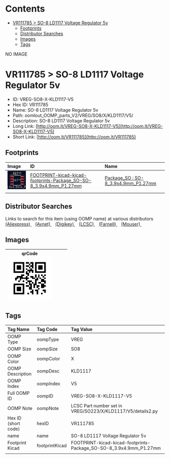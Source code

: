 



Contents
========

* [VR111785 > SO-8 LD1117 Voltage Regulator 5v](#vr111785--so-8-ld1117-voltage-regulator-5v)
	* [Footprints](#footprints)
	* [Distributor Searches](#distributor-searches)
	* [Images](#images)
	* [Tags](#tags)
  
NO IMAGE  
# VR111785 > SO-8 LD1117 Voltage Regulator 5v

- ID: VREG-SO8-X-KLD1117-V5
- Hex ID: VR111785
- Name: SO-8 LD1117 Voltage Regulator 5v
- Path: oomlout_OOMP_parts_V2/VREG/SO8/X/KLD1117/V5/
- Description: SO-8 LD1117 Voltage Regulator 5v
- Long Link: [http://oom.lt/VREG-SO8-X-KLD1117-V5](http://oom.lt/VREG-SO8-X-KLD1117-V5)
- Short Link: [http://oom.lt/VR111785](http://oom.lt/VR111785)

## Footprints
  

|Image|ID|Name|
| :--- | :--- | :--- |
|[![](https://raw.githubusercontent.com/oomlout/oomlout_OOMP_eda_V2/main/FOOTPRINT/kicad/kicad-footprints/Package_SO/SO-8_3.9x4.9mm_P1.27mm/image_140.png)](https://github.com/oomlout/oomlout_OOMP_eda_V2/tree/main/FOOTPRINT/kicad/kicad-footprints/Package_SO/SO-8_3.9x4.9mm_P1.27mm/)|[FOOTPRINT-kicad-kicad-footprints-Package_SO-SO-8_3.9x4.9mm_P1.27mm](https://github.com/oomlout/oomlout_OOMP_eda_V2/tree/main/FOOTPRINT/kicad/kicad-footprints/Package_SO/SO-8_3.9x4.9mm_P1.27mm/)|[Package_SO : SO-8_3.9x4.9mm_P1.27mm](https://github.com/oomlout/oomlout_OOMP_eda_V2/tree/main/FOOTPRINT/kicad/kicad-footprints/Package_SO/SO-8_3.9x4.9mm_P1.27mm/)|
||||

## Distributor Searches
  
Links to search for this item (using OOMP name) at various distributors  
[(Aliexpress) ](https://www.aliexpress.com/wholesale?SearchText=SO-8+LD1117+Voltage+Regulator+5v)&nbsp;&nbsp;&nbsp;[(Avnet) ](https://www.avnet.com/shop/us/search/SO-8+LD1117+Voltage+Regulator+5v)&nbsp;&nbsp;&nbsp;[(Digikey) ](https://www.digikey.co.uk/en/products/result?s=SO-8+LD1117+Voltage+Regulator+5v)&nbsp;&nbsp;&nbsp;[(LCSC) ](https://www.lcsc.com/search?q=SO-8+LD1117+Voltage+Regulator+5v)&nbsp;&nbsp;&nbsp;[(Farnell) ](https://uk.farnell.com/search?st=SO-8+LD1117+Voltage+Regulator+5v)&nbsp;&nbsp;&nbsp;[(Mouser) ](https://www.mouser.com/c/?q=SO-8+LD1117+Voltage+Regulator+5v)&nbsp;&nbsp;&nbsp;
## Images
  

|qrCode<br>[![](https://raw.githubusercontent.com/oomlout/oomlout_OOMP_parts_V2/main/VREG/SO8/X/KLD1117/V5/qrCode_140.png)](https://github.com/oomlout/oomlout_OOMP_parts_V2/tree/main/VREG/SO8/X/KLD1117/V5/qrCode.png)||||
| :---: | :---: | :---: | :---: |

## Tags
  

|Tag Name|Tag Code|Tag Value|
| :--- | :--- | :--- |
|OOMP Type|oompType|VREG|
|OOMP Size|oompSize|SO8|
|OOMP Color|oompColor|X|
|OOMP Description|oompDesc|KLD1117|
|OOMP Index|oompIndex|V5|
|Full OOMP ID|oompID|VREG-SO8-X-KLD1117-V5|
|OOMP Note|oompNote|LCSC Part number set in VREG/SO223/X/KLD1117/V5/details2.py|
|Hex ID (short code)|hexID|VR111785|
|name|name|SO-8 LD1117 Voltage Regulator 5v|
|Footprint Kicad|footprintKicad|FOOTPRINT-kicad-kicad-footprints-Package_SO-SO-8_3.9x4.9mm_P1.27mm|
||||
